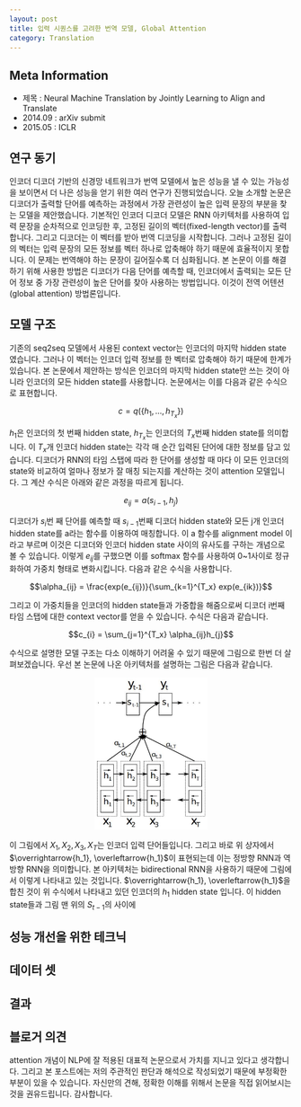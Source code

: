 ```yaml
---
layout: post
title: 입력 시퀀스를 고려한 번역 모델, Global Attention
category: Translation
---
```


## Meta Information
* 제목 : Neural Machine Translation by Jointly Learning to Align and Translate
* 2014.09 : arXiv submit
* 2015.05 : ICLR

## 연구 동기
인코더 디코더 기반의 신경망 네트워크가 번역 모델에서 높은 성능을 낼 수 있는 가능성을 보이면서 더 나은 성능을 얻기 위한 여러 연구가 진행되었습니다.
오늘 소개할 논문은 디코더가 출력할 단어를 예측하는 과정에서 가장 관련성이 높은 입력 문장의 부분을 찾는 모델을 제안했습니다.
기본적인 인코더 디코더 모델은 RNN 아키텍처를 사용하여 입력 문장을 순차적으로 인코딩한 후, 고정된 길이의 벡터(fixed-length vector)를 출력합니다.
그리고 디코더는 이 벡터를 받아 번역 디코딩을 시작합니다.
그러나 고정된 길이의 벡터는 입력 문장의 모든 정보를 벡터 하나로 압축해야 하기 때문에 효율적이지 못합니다.
이 문제는 번역해야 하는 문장이 길어질수록 더 심화됩니다.
본 논문이 이를 해결하기 위해 사용한 방법은 디코더가 다음 단어를 예측할 때, 인코더에서 출력되는 모든 단어 정보 중 가장 관련성이 높은 단어를 찾아 사용하는 방법입니다.
이것이 전역 어텐션(global attention) 방법론입니다.

## 모델 구조
기존의 seq2seq 모델에서 사용된 context vector는 인코더의 마지막 hidden state였습니다.
그러나 이 벡터는 인코더 입력 정보를 한 벡터로 압축해야 하기 때문에 한계가 있습니다.
본 논문에서 제안하는 방식은 인코더의 마지막 hidden state만 쓰는 것이 아니라 인코더의 모든 hidden state를 사용합니다.
논문에서는 이를 다음과 같은 수식으로 표현합니다.

$$c = q(\{h_1,...,h_{T_x}\})$$

$h_1$은 인코더의 첫 번째 hidden state, $h_{T_x}$는 인코더의 $T_x$번째 hidden state를 의미합니다.
이 $T_x$개 인코더 hidden state는 각각 매 순간 입력된 단어에 대한 정보를 담고 있습니다.
디코더가 RNN의 타임 스탭에 따라 한 단어를 생성할 때 마다 이 모든 인코더의 state와 비교하여 얼마나 정보가 잘 매칭 되는지를 계산하는 것이 attention 모델입니다.
그 계산 수식은 아래와 같은 과정을 따르게 됩니다.

$$e_{ij} = a(s_{i-1}, h_j)$$

디코더가 $s_i$번 째 단어를 예측할 때 $s_{i-1}$번째 디코더 hidden state와 모든 j개 인코더 hidden state를 a라는 함수를 이용하여 매칭합니다.
이 a 함수를 alignment model 이라고 부르며 이것은 디코더와 인코더 hidden state 사이의 유사도를 구하는 개념으로 볼 수 있습니다.
이렇게 $e_{ij}$를 구했으면 이를 softmax 함수를 사용하여 0~1사이로 정규화하여 가중치 형태로 변화시킵니다.
다음과 같은 수식을 사용합니다.

$$\alpha_{ij} = \frac{exp(e_{ij})}{\sum_{k=1}^{T_x} exp(e_{ik})}$$

그리고 이 가중치들을 인코더의 hidden state들과 가중합을 해줌으로써 디코더 i번째 타임 스탭에 대한 context vector를 얻을 수 있습니다.
수식은 다음과 같습니다.

$$c_{i} = \sum_{j=1}^{T_x} \alpha_{ij}h_{j}$$

수식으로 설명한 모델 구조는 다소 이해하기 어려울 수 있기 때문에 그림으로 한번 더 살펴보겠습니다.
우선 본 논문에 나온 아키텍처를 설명하는 그림은 다음과 같습니다.

<center>
<img src="/public/img/global-attention-figure1.JPG" width="40%" alt="Figure1 of Neural Machine Translation by Jointly Learning to Align and Translate">
</center>

이 그림에서 $X_1, X_2, X_3, X_T$는 인코더 입력 단어들입니다.
그리고 바로 위 상자에서 $\overrightarrow{h_1}, \overleftarrow{h_1}$이 표현되는데 이는 정방향 RNN과 역방향 RNN을 의미합니다.
본 아키텍처는 bidirectional RNN을 사용하기 때문에 그림에서 이렇게 나타내고 있는 것입니다.
$\overrightarrow{h_1}, \overleftarrow{h_1}$을 합친 것이 위 수식에서 나타내고 있던 인코더의 $h_1$ hidden state 입니다.
이 hidden state들과 그림 맨 위의 $S_{t-1}$의 사이에

## 성능 개선을 위한 테크닉

## 데이터 셋

## 결과

## 블로거 의견
attention 개념이 NLP에 잘 적용된 대표적 논문으로서 가치를 지니고 있다고 생각합니다.
그리고 본 포스트에는 저의 주관적인 판단과 해석으로 작성되었기 때문에 부정확한 부분이 있을 수 있습니다.
자신만의 견해, 정확한 이해를 위해서 논문을 직접 읽어보시는 것을 권유드립니다.
감사합니다.
